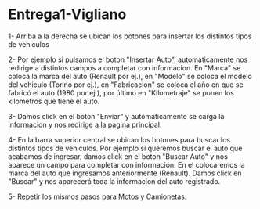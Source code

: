 ﻿# Entrega1-Vigliano
 
 1- Arriba a la derecha se ubican los botones para insertar los distintos tipos de vehiculos
 
 2- Por ejemplo si pulsamos el boton "Insertar Auto", automaticamente nos redirige a distintos campos a completar con informacion. En "Marca" se coloca la marca del auto 
 (Renault por ej.), en "Modelo" se coloca el modelo del vehiculo (Torino por ej.), en "Fabricacion" se coloca el año en que se fabricó el auto (1980 por ej.), por último en "Kilometraje" se ponen los kilometros que tiene el auto.
 
 3- Damos click en el boton "Enviar" y automaticamente se carga la informacion y nos redirige a la pagina principal.
 
 4- En la barra superior central se ubican los botones para buscar los distintos tipos de vehiculos. Por ejemplo si queremos buscar el auto que acabamos de ingresar, damos click en el boton "Buscar Auto" y nos aparece un campo para completar con información. En el colocaremos la marca del auto que ingresamos anteriormente (Renault). Damos click en "Buscar" y nos aparecerá toda la informacion del auto registrado.
 
 5- Repetir los mismos pasos para Motos y Camionetas.
